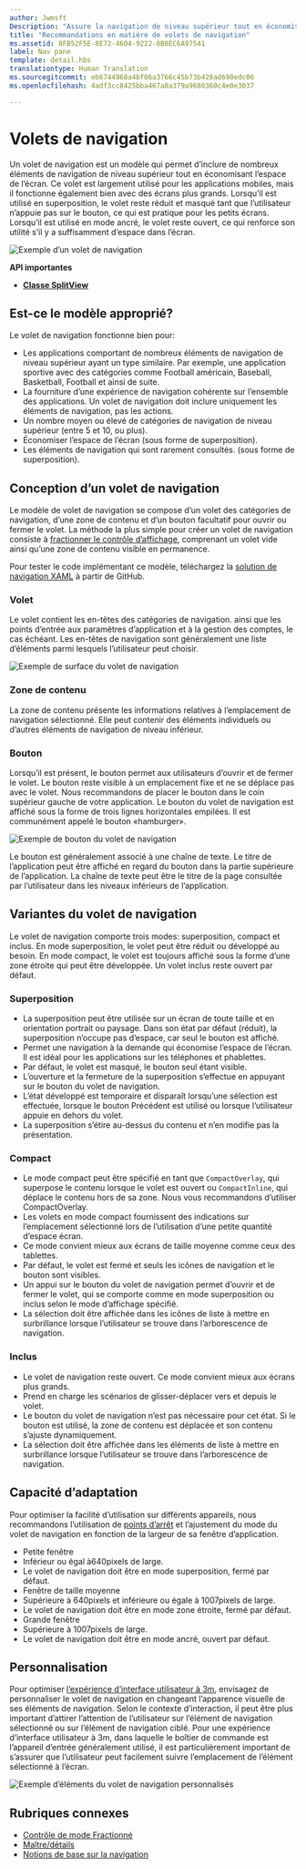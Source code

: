 ```yaml
---
author: Jwmsft
Description: "Assure la navigation de niveau supérieur tout en économisant l’espace de l’écran."
title: "Recommandations en matière de volets de navigation"
ms.assetid: 8FB52F5E-8E72-4604-9222-0B0EC6A97541
label: Nav pane
template: detail.hbs
translationtype: Human Translation
ms.sourcegitcommit: eb6744968a4bf06a3766c45b73b428ad690edc06
ms.openlocfilehash: 4adf3cc8425bba467a8a379a9680360c4e0e3037

---
```

# Volets de navigation

<link rel="stylesheet" href="https://az835927.vo.msecnd.net/sites/uwp/Resources/css/custom.css"> 

Un volet de navigation est un modèle qui permet d’inclure de nombreux éléments de navigation de niveau supérieur tout en économisant l’espace de l’écran. Ce volet est largement utilisé pour les applications mobiles, mais il fonctionne également bien avec des écrans plus grands. Lorsqu’il est utilisé en superposition, le volet reste réduit et masqué tant que l’utilisateur n’appuie pas sur le bouton, ce qui est pratique pour les petits écrans. Lorsqu’il est utilisé en mode ancré, le volet reste ouvert, ce qui renforce son utilité s’il y a suffisamment d’espace dans l’écran.

![Exemple d’un volet de navigation](images/navHero.png)

<div class="important-apis" >
<b>API importantes</b><br/>
<ul>
<li><a href="https://msdn.microsoft.com/library/windows/apps/dn864360"><strong>Classe SplitView</strong></a></li>
</ul>

</div>
</div>






## Est-ce le modèle approprié?

Le volet de navigation fonctionne bien pour:

-   Les applications comportant de nombreux éléments de navigation de niveau supérieur ayant un type similaire. Par exemple, une application sportive avec des catégories comme Football américain, Baseball, Basketball, Football et ainsi de suite.
-   La fourniture d’une expérience de navigation cohérente sur l’ensemble des applications. Un volet de navigation doit inclure uniquement les éléments de navigation, pas les actions.
-   Un nombre moyen ou élevé de catégories de navigation de niveau supérieur (entre 5 et 10, ou plus).
-   Économiser l’espace de l’écran (sous forme de superposition).
-   Les éléments de navigation qui sont rarement consultés. (sous forme de superposition).

## Conception d’un volet de navigation

Le modèle de volet de navigation se compose d’un volet des catégories de navigation, d’une zone de contenu et d’un bouton facultatif pour ouvrir ou fermer le volet. La méthode la plus simple pour créer un volet de navigation consiste à [fractionner le contrôle d’affichage](split-view.md), comprenant un volet vide ainsi qu’une zone de contenu visible en permanence.

Pour tester le code implémentant ce modèle, téléchargez la [solution de navigation XAML](https://github.com/Microsoft/Windows-universal-samples/tree/master/Samples/XamlNavigation) à partir de GitHub.


### Volet

Le volet contient les en-têtes des catégories de navigation. ainsi que les points d’entrée aux paramètres d’application et à la gestion des comptes, le cas échéant. Les en-têtes de navigation sont généralement une liste d’éléments parmi lesquels l’utilisateur peut choisir.

![Exemple de surface du volet de navigation](images/nav_pane_expanded.png)

### Zone de contenu

La zone de contenu présente les informations relatives à l’emplacement de navigation sélectionné. Elle peut contenir des éléments individuels ou d’autres éléments de navigation de niveau inférieur.

### Bouton

Lorsqu’il est présent, le bouton permet aux utilisateurs d’ouvrir et de fermer le volet. Le bouton reste visible à un emplacement fixe et ne se déplace pas avec le volet. Nous recommandons de placer le bouton dans le coin supérieur gauche de votre application. Le bouton du volet de navigation est affiché sous la forme de trois lignes horizontales empilées. Il est communément appelé le bouton «hamburger».

![Exemple de bouton du volet de navigation](images/nav_button.png)

Le bouton est généralement associé à une chaîne de texte. Le titre de l’application peut être affiché en regard du bouton dans la partie supérieure de l’application. La chaîne de texte peut être le titre de la page consultée par l’utilisateur dans les niveaux inférieurs de l’application.

## Variantes du volet de navigation

Le volet de navigation comporte trois modes: superposition, compact et inclus. En mode superposition, le volet peut être réduit ou développé au besoin. En mode compact, le volet est toujours affiché sous la forme d’une zone étroite qui peut être développée. Un volet inclus reste ouvert par défaut.

### Superposition

-   La superposition peut être utilisée sur un écran de toute taille et en orientation portrait ou paysage. Dans son état par défaut (réduit), la superposition n’occupe pas d’espace, car seul le bouton est affiché.
-   Permet une navigation à la demande qui économise l’espace de l’écran. Il est idéal pour les applications sur les téléphones et phablettes.
-   Par défaut, le volet est masqué, le bouton seul étant visible.
-   L’ouverture et la fermeture de la superposition s’effectue en appuyant sur le bouton du volet de navigation.
-   L’état développé est temporaire et disparaît lorsqu’une sélection est effectuée, lorsque le bouton Précédent est utilisé ou lorsque l’utilisateur appuie en dehors du volet.
-   La superposition s’étire au-dessus du contenu et n’en modifie pas la présentation.

### Compact

-   Le mode compact peut être spécifié en tant que `CompactOverlay`, qui superpose le contenu lorsque le volet est ouvert ou `CompactInline`, qui déplace le contenu hors de sa zone. Nous vous recommandons d’utiliser CompactOverlay.
-   Les volets en mode compact fournissent des indications sur l’emplacement sélectionné lors de l’utilisation d’une petite quantité d’espace écran.
-   Ce mode convient mieux aux écrans de taille moyenne comme ceux des tablettes.
-   Par défaut, le volet est fermé et seuls les icônes de navigation et le bouton sont visibles.
-   Un appui sur le bouton du volet de navigation permet d’ouvrir et de fermer le volet, qui se comporte comme en mode superposition ou inclus selon le mode d’affichage spécifié.
-   La sélection doit être affichée dans les icônes de liste à mettre en surbrillance lorsque l’utilisateur se trouve dans l’arborescence de navigation.

### Inclus

-   Le volet de navigation reste ouvert. Ce mode convient mieux aux écrans plus grands.
-   Prend en charge les scénarios de glisser-déplacer vers et depuis le volet.
-   Le bouton du volet de navigation n’est pas nécessaire pour cet état. Si le bouton est utilisé, la zone de contenu est déplacée et son contenu s’ajuste dynamiquement.
-   La sélection doit être affichée dans les éléments de liste à mettre en surbrillance lorsque l’utilisateur se trouve dans l’arborescence de navigation.

## Capacité d’adaptation

Pour optimiser la facilité d’utilisation sur différents appareils, nous recommandons l’utilisation de [points d’arrêt](../layout/screen-sizes-and-breakpoints-for-responsive-design.md) et l’ajustement du mode du volet de navigation en fonction de la largeur de sa fenêtre d’application.
-   Petite fenêtre
   -   Inférieur ou égal à640pixels de large.
   -   Le volet de navigation doit être en mode superposition, fermé par défaut.
-   Fenêtre de taille moyenne
   -   Supérieure à 640pixels et inférieure ou égale à 1007pixels de large.
   -   Le volet de navigation doit être en mode zone étroite, fermé par défaut.
-   Grande fenêtre
   -   Supérieure à 1007pixels de large.
   -   Le volet de navigation doit être en mode ancré, ouvert par défaut.

## Personnalisation

Pour optimiser [l’expérience d’interface utilisateur à 3m](http://go.microsoft.com/fwlink/?LinkId=760736), envisagez de personnaliser le volet de navigation en changeant l’apparence visuelle de ses éléments de navigation. Selon le contexte d’interaction, il peut être plus important d’attirer l’attention de l’utilisateur sur l’élément de navigation sélectionné ou sur l’élément de navigation ciblé. Pour une expérience d’interface utilisateur à 3m, dans laquelle le boîtier de commande est l’appareil d’entrée généralement utilisé, il est particulièrement important de s’assurer que l’utilisateur peut facilement suivre l’emplacement de l’élément sélectionné à l’écran.

![Exemple d’éléments du volet de navigation personnalisés](images/nav_item_states.png)

## Rubriques connexes

* [Contrôle de mode Fractionné](split-view.md)
* [Maître/détails](master-details.md)
* [Notions de base sur la navigation](https://msdn.microsoft.com/library/windows/apps/dn958438)
 

 



<!--HONumber=Aug16_HO3-->


